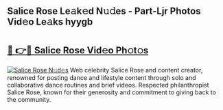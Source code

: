 ## Salice Rose Le𝚊k𝚎d N𝚞𝚍es - Part-Ljr Photos Vid𝚎o Le𝚊ks hyygb

# <h2><a href="http://fbbmm1m.evod.top/?m=Salice+Rose">🔗 👉🔴 Salice Rose Vid𝚎o Ph𝚘t𝚘s</a></h2>

[![Salice Rose N𝚞d𝚎s](https://i.imgur.com/8V9OHl7.gif)](http://fbbmm1m.evod.top/?m=Salice+Rose)
Web celebrity Salice Rose and content creator, renowned for posting dance and lifestyle content through solo and collaborative dance routines and brief videos. Respected philanthropist Salice Rose, known for their generosity and commitment to giving back to the community. 
